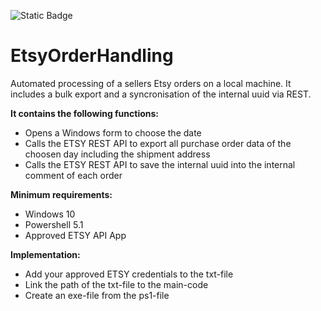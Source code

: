 ![Static Badge](https://img.shields.io/badge/in%20Development-red)
# EtsyOrderHandling
Automated processing of a sellers Etsy orders on a local machine. It includes a bulk export and a syncronisation of the internal uuid via REST.

**It contains the following functions:**
- Opens a Windows form to choose the date
- Calls the ETSY REST API to export all purchase order data of the choosen day including the shipment address
- Calls the ETSY REST API to save the internal uuid into the internal comment of each order

**Minimum requirements:**
- Windows 10
- Powershell 5.1
- Approved ETSY API App

**Implementation:**
- Add your approved ETSY credentials to the txt-file
- Link the path of the txt-file to the main-code
- Create an exe-file from the ps1-file
